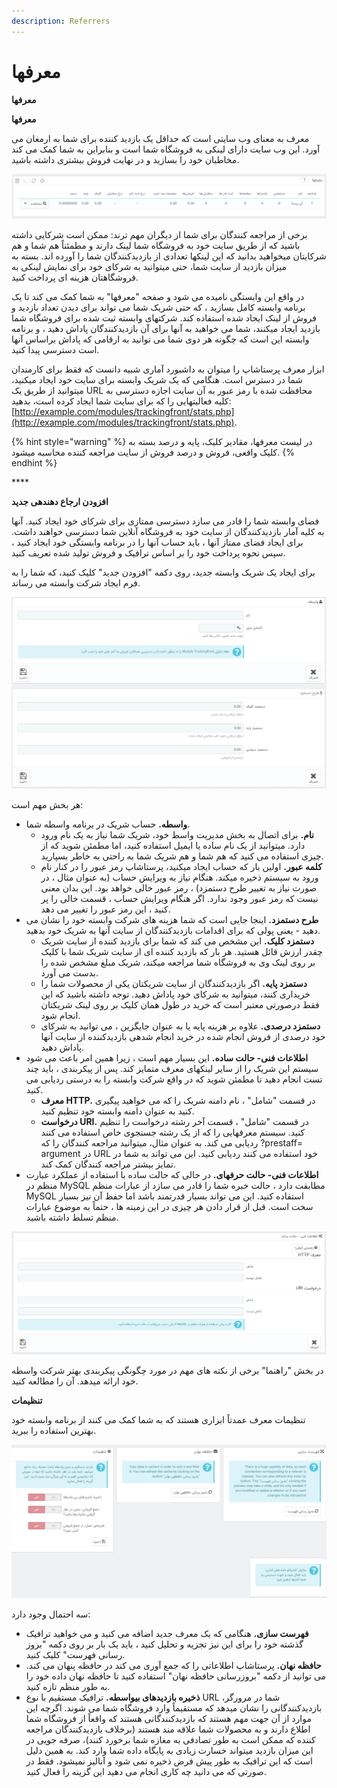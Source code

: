 ```yaml
---
description: Referrers
---
```


# معرفها

**معرفها**

**معرفها**

معرف به معنای وب سایتی است که حداقل یک بازدید کننده برای شما به ارمغان می آورد. این وب سایت دارای لینکی به فروشگاه شما است و بنابراین به شما کمک می کند مخاطبان خود را بسازید و در نهایت فروش بیشتری داشته باشید.

![](../../../../.gitbook/assets/0%20%2870%29.png)

برخی از مراجعه کنندگان برای شما از دیگران مهم ترند: ممکن است شرکایی داشته باشید که از طریق سایت خود به فروشگاه شما لینک دارند و مطمئناً هم شما و هم شرکایتان میخواهید بدانید که این لینکها تعدادی از بازدیدکنندگان شما را آورده اند. بسته به میزان بازدید از سایت شما، حتی میتوانید به شرکای خود برای نمایش لینکی به فروشگاهتان هزینه ای پرداخت کنید.

در واقع این وابستگی نامیده می شود و صفحه "معرفها" به شما کمک می کند تا یک برنامه وابسته کامل بسازید ، که حتی شریک شما می تواند برای دیدن تعداد بازدید و فروش از لینک ایجاد شده استفاده کند. شرکتهای وابسته ثبت شده برای فروشگاه شما بازدید ایجاد میکنند، شما می خواهید به آنها برای آن بازدیدکنندگان پاداش دهید ، و برنامه وابسته این است که چگونه هر دوی شما می توانید به ارقامی که پاداش براساس آنها است دسترسی پیدا کنید.

ابزار معرف پرستاشاپ را میتوان به داشبورد آماری شبیه دانست که فقط برای کارمندان شما در دسترس است. هنگامی که یک شریک وابسته برای سایت خود ایجاد میکنید، میتوانید از طریق یک URL محافظت شده با رمز عبور به آن سایت اجازه دسترسی به کلیه فعالیتهایی را که برای سایت شما ایجاد کرده است، بدهید: [http://example.com/modules/trackingfront/stats.php](http://example.com/modules/trackingfront/stats.php).

{% hint style="warning" %}
در لیست معرفها، مقادیر کلیک، پایه و درصد بسته به کلیک واقعی، فروش و درصد فروش از سایت مراجعه کننده محاسبه میشود.
{% endhint %}

\*\*\*\*

**افزودن ارجاع دهندهی جدید**

فضای وابسته شما را قادر می سازد دسترسی ممتازی برای شرکای خود ایجاد کنید. آنها به کلیه آمار بازدیدکنندگان از سایت خود به فروشگاه آنلاین شما دسترسی خواهند داشت. برای ایجاد فضای ممتاز آنها ، باید حساب آنها را در برنامه وابستگی خود ایجاد کنید ، سپس نحوه پرداخت خود را بر اساس ترافیک و فروش تولید شده تعریف کنید.

برای ایجاد یک شریک وابسته جدید، روی دکمه "افزودن جدید" کلیک کنید، که شما را به فرم ایجاد شرکت وابسته می رساند.

![](../../../../.gitbook/assets/1%20%2859%29.png)

 هر بخش مهم است:

* **واسطه.** حساب شریک در برنامه واسطه شما.
  * **نام.** برای اتصال به بخش مدیریت واسط خود، شریک شما نیاز به یک نام ورود دارد. میتوانید از یک نام ساده یا ایمیل استفاده کنید، اما مطمئن شوید که از چیزی استفاده می کنید که هم شما و هم شریک شما به راحتی به خاطر بسپارید.
  * **کلمه عبور.** اولین بار که حساب ایجاد میکنید، پرستاشاپ رمز عبور را در کنار نام ورود به سیستم ذخیره میکند. هنگام نیاز به ویرایش حساب \(به عنوان مثال ، در صورت نیاز به تغییر طرح دستمزد\) ، رمز عبور خالی خواهد بود. این بدان معنی نیست که رمز عبور وجود ندارد. اگر هنگام ویرایش حساب ، قسمت خالی را پر کنید ، این رمز عبور را تغییر می دهد.
* **طرح دستمزد.** اینجا جایی است که شما هزینه های شرکت وابسته خود را نشان می دهید - یعنی پولی که برای اقدامات بازدیدکنندگان از سایت آنها به شریک خود بدهید.
  * **دستمزد کلیک.** این مشخص می کند که شما برای بازدید کننده از سایت شریک چقدر ارزش قائل هستید. هر بار که بازدید کننده ای از سایت شریک شما با کلیک بر روی لینک وی به فروشگاه شما مراجعه میکند، شریک مبلغ مشخص شده را بدست می آورد.
  * **دستمزد پایه.** اگر بازدیدکنندگان از سایت شریکتان یکی از محصولات شما را خریداری کنند، میتوانید به شرکای خود پاداش دهید. توجه داشته باشید که این فقط درصورتی معتبر است که خرید در طول همان کلیک بر روی لینک شریکتان انجام شود.
  * **دستمزد درصدی.** علاوه بر هزینه پایه یا به عنوان جایگزین ، می توانید به شرکای خود درصدی از فروش انجام شده در خرید انجام شدهی بازدیدکننده از سایت آنها پاداش دهید.
* **اطلاعات فنی- حالت ساده.** این بسیار مهم است ، زیرا همین امر باعث می شود سیستم این شریک را از سایر لینکهای معرف متمایز کند. پس از پیکربندی ، باید چند تست انجام دهید تا مطمئن شوید که در واقع شرکت وابسته را به درستی ردیابی می کنید.
  * **معرف HTTP.** در قسمت "شامل" ، نام دامنه شریک را که می خواهید پیگیری کنید به عنوان دامنه وابسته خود تنظیم کنید.
  * **درخواست URI.** در قسمت "شامل" ، قسمت آخر رشته درخواست را تنظیم کنید. سیستم معرفهایی را که از یک رشته جستجوی خاص استفاده می کنند ردیابی می کند. به عنوان مثال، میتوانید مراجعه کنندگان را که ?prestaff= argument در URL خود استفاده می کنند ردیابی کنید. این می تواند به شما در تمایز بیشتر مراجعه کنندگان کمک کند.
* **اطلاعات فنی- حالت حرفهای.** در حالی که حالت ساده با استفاده از عملکرد عبارت منظم در MySQL مطابقت دارد ، حالت خبره شما را قادر می سازد از عبارات منظم MySQL استفاده کنید. این می تواند بسیار قدرتمند باشد اما حفظ آن نیز بسیار سخت است. قبل از قرار دادن هر چیزی در این زمینه ها ، حتماً به موضوع عبارات منظم تسلط داشته باشید.

![](../../../../.gitbook/assets/2%20%2830%29.png)

در بخش "راهنما" برخی از نکته های مهم در مورد چگونگی پیکربندی بهتر شرکت واسطه خود ارائه میدهد. آن را مطالعه کنید.

**تنظیمات**

تنظیمات معرف عمدتاً ابزاری هستند که به شما کمک می کنند از برنامه وابسته خود بهترین استفاده را ببرید.

![](../../../../.gitbook/assets/3%20%2813%29.png)

سه احتمال وجود دارد:

* **فهرست سازی.** هنگامی که یک معرف جدید اضافه می کنید و می خواهید ترافیک گذشته خود را برای این نیز تجزیه و تحلیل کنید ، باید یک بار بر روی دکمه "بروز رسانی فهرست" کلیک کنید.
* **حافظه نهان.** پرستاشاپ اطلاعاتی را که جمع آوری می کند در حافظه پنهان می کند. می توانید از دکمه "بروزرسانی حافظه نهان" استفاده کنید تا حافظه نهان داده خود را به طور منظم تازه کنید.
* **ذخیره بازدیدهای بیواسطه.** ترافیک مستقیم با نوع URL شما در مرورگر، بازدیدکنندگانی را نشان میدهد که مستقیماً وارد فروشگاه شما می شوند. اگرچه این موارد از آن جهت مهم هستند که بازدیدکنندگانی هستند که واقعاً از فروشگاه شما اطلاع دارند و به محصولات شما علاقه مند هستند \(برخلاف بازدیدکنندگان مراجعه کننده که ممکن است به طور تصادفی به مغازه شما برخورد کنند\)، صرفه جویی در این میزان بازدید میتواند خسارت زیادی به پایگاه داده شما وارد کند. به همین دلیل است که این ترافیک به طور پیش فرض ذخیره نمی شود و آنالیز نمیشود. فقط در صورتی که می دانید چه کاری انجام می دهید این گزینه را فعال کنید.

